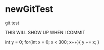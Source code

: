 # newGitTest
git test

THIS WILL SHOW UP WHEN I COMMIT

int y = 0; 
for(int x = 0; x < 300; x++){
     y += x; 
}